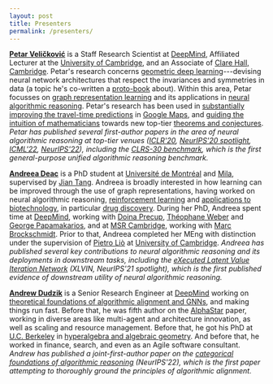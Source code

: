 ```yaml
---
layout: post
title: Presenters
permalink: /presenters/
---
```


[**Petar Veličković**](https://petar-v.com) is a Staff Research Scientist at [DeepMind](https://www.deepmind.com/), Affiliated Lecturer at the [University of Cambridge](https://www.cam.ac.uk/), and an Associate of [Clare Hall, Cambridge](https://www.clarehall.cam.ac.uk/). Petar's research concerns [geometric deep learning](https://geometricdeeplearning.com/)---devising neural network architectures that respect the invariances and symmetries in data (a topic he's co-written a [proto-book](https://arxiv.org/abs/2104.13478) about). Within this area, Petar focusses on [graph representation learning](https://openreview.net/forum?id=Bc8GiEZkTe5) and its applications in [neural algorithmic reasoning](https://www.cell.com/patterns/pdf/S2666-3899(21)00099-4.pdf). Petar's research has been used in [substantially improving the travel-time predictions](https://www.deepmind.com/blog/traffic-prediction-with-advanced-graph-neural-networks) in [Google Maps](https://blog.google/products/maps/google-maps-101-how-ai-helps-predict-traffic-and-determine-routes/), and [guiding the intuition of mathematicians](https://www.nature.com/articles/s41586-021-04086-x) towards new top-tier [theorems and conjectures](https://www.ams.org/journals/ert/2022-26-37/S1088-4165-2022-00624-8/). _Petar has published several first-author papers in the area of neural algorithmic reasoning at top-tier venues ([ICLR'20](https://openreview.net/forum?id=SkgKO0EtvS), [NeurIPS'20 spotlight](https://proceedings.neurips.cc/paper/2020/hash/176bf6219855a6eb1f3a30903e34b6fb-Abstract.html), [ICML'22](https://proceedings.mlr.press/v162/velickovic22a.html), [NeurIPS'22](https://openreview.net/forum?id=wu1Za9dY1GY)), including the [CLRS-30 benchmark](https://github.com/deepmind/clrs), which is the first general-purpose unified algorithmic reasoning benchmark._

[**Andreea Deac**](https://andreeadeac22.github.io/) is a PhD student at [Université de Montréal](https://www.umontreal.ca/en/) and [Mila](https://mila.quebec/), supervised by [Jian Tang](https://jian-tang.com/). Andreea is broadly interested in how learning can be improved through the use of graph representations, having worked on neural algorithmic reasoning, [reinforcement learning](https://papers.nips.cc/paper/2021/hash/82e9e7a12665240d13d0b928be28f230-Abstract.html) and [applications to biotechnology](https://www.liebertpub.com/doi/10.1089/cmb.2018.0175), in particular [drug discovery](https://arxiv.org/abs/1905.00534). During her PhD, Andreea spent time at [DeepMind](https://www.deepmind.com/), working with [Doina Precup](https://www.cs.mcgill.ca/~dprecup/), [Théophane Weber](http://thphn.com/) and [George Papamakarios](https://scholar.google.com/citations?user=wHcpf58AAAAJ&hl=en), and at [MSR Cambridge](https://www.microsoft.com/en-us/research/lab/microsoft-research-cambridge/), working with [Marc Brockschmidt](https://scholar.google.com/citations?user=pF27eLMAAAAJ&hl=en). Prior to that, Andreea completed her MEng with distinction under the supervision of [Pietro Liò](https://www.cl.cam.ac.uk/~pl219/) at [University of Cambridge](https://www.cam.ac.uk/). _Andreea has published several key contributions to neural algorithmic reasoning and its deployments in downstream tasks, including the [eXecuted Latent Value Iteration Network](https://papers.nips.cc/paper/2021/hash/82e9e7a12665240d13d0b928be28f230-Abstract.html) (XLVIN, NeurIPS'21 spotlight), which is the first published evidence of downstream utility of neural algorithmic reasoning._

[**Andrew Dudzik**](https://scholar.google.com/citations?hl=en&user=DdFjaEEAAAAJ) is a Senior Research Engineer at [DeepMind](https://www.deepmind.com/) working on [theoretical foundations of algorithmic alignment and GNNs](https://openreview.net/forum?id=wu1Za9dY1GY), and making things run fast.  Before that, he was fifth author on the [AlphaStar](https://www.nature.com/articles/s41586-019-1724-z) paper, working in diverse areas like multi-agent and architecture innovation, as well as scaling and resource management.  Before that, he got his PhD at [U.C. Berkeley](https://www.berkeley.edu/) in [hyperalgebra and algebraic geometry](https://arxiv.org/abs/1707.09227).  And before that, he worked in finance, search, and even as an Agile software consultant. _Andrew has published a joint-first-author paper on the [categorical foundations of algorithmic reasoning](https://openreview.net/forum?id=wu1Za9dY1GY) (NeurIPS'22), which is the first paper attempting to thoroughly ground the principles of algorithmic alignment._
